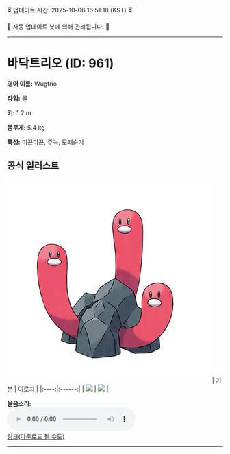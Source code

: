 
⏳ 업데이트 시간: 2025-10-06 16:51:18 (KST) ⏳

🤖 자동 업데이트 봇에 의해 관리됩니다! 🤖

---

# 바닥트리오 (ID: 961)
**영어 이름:** Wugtrio

**타입:** 물

**키:** 1.2 m

**몸무게:** 5.4 kg

**특성:** 미끈미끈, 주눅, 모래숨기

## 공식 일러스트
![](https://raw.githubusercontent.com/PokeAPI/sprites/master/sprites/pokemon/other/official-artwork/961.png)
| 기본 | 이로치 |
|:----:|:------:|
| <img src="http://play.pokemonshowdown.com/sprites/ani/wugtrio.gif" width="200"> | <img src="http://play.pokemonshowdown.com/sprites/ani-shiny/wugtrio.gif" width="200"> |

**울음소리:**<br><audio controls src="https://raw.githubusercontent.com/PokeAPI/cries/main/cries/pokemon/latest/961.ogg"></audio><br> [링크(다운로드 될 수도)](https://raw.githubusercontent.com/PokeAPI/cries/main/cries/pokemon/latest/961.ogg)


---
